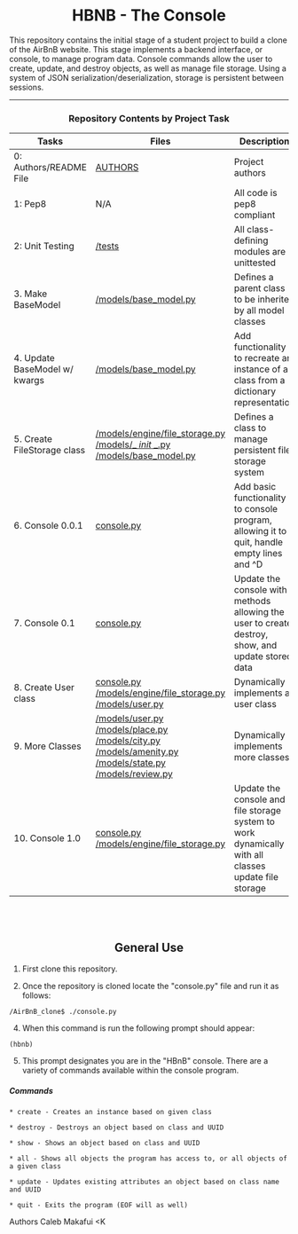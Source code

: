 <center> <h1>HBNB - The Console</h1> </center>

This repository contains the initial stage of a student project to build a clone of the AirBnB website. This stage implements a backend interface, or console, to manage program data. Console commands allow the user to create, update, and destroy objects, as well as manage file storage. Using a system of JSON serialization/deserialization, storage is persistent between sessions.

---

<center><h3>Repository Contents by Project Task</h3> </center>

| Tasks | Files | Description |
| ----- | ----- | ------ |
| 0: Authors/README File | [AUTHORS](https://github.com/theclubfoot/AirBnB_clone_v2/blob/dev/AUTHORS) | Project authors |
| 1: Pep8 | N/A | All code is pep8 compliant|
| 2: Unit Testing | [/tests](https://github.com/theclubfoot/AirBnB_clone_v2/tree/dev/tests) | All class-defining modules are unittested |
| 3. Make BaseModel | [/models/base_model.py](https://github.com/theclubfoot/AirBnB_clone_v2/blob/dev/models/base_model.py) | Defines a parent class to be inherited by all model classes|
| 4. Update BaseModel w/ kwargs | [/models/base_model.py](https://github.com/theclubfoot/AirBnB_clone_v2/blob/dev/models/base_model.py) | Add functionality to recreate an instance of a class from a dictionary representation|
| 5. Create FileStorage class | [/models/engine/file_storage.py](https://github.com/theclubfoot/AirBnB_clone_v2/blob/dev/models/engine/file_storage.py) [/models/_ _init_ _.py](https://github.com/theclubfoot/AirBnB_clone_v2/blob/dev/models/__init__.py) [/models/base_model.py](https://github.com/theclubfoot/AirBnB_clone_v2/blob/dev/models/base_model.py) | Defines a class to manage persistent file storage system|
| 6. Console 0.0.1 | [console.py](https://github.com/theclubfoot/AirBnB_clone_v2/blob/dev/console.py) | Add basic functionality to console program, allowing it to quit, handle empty lines and ^D |
| 7. Console 0.1 | [console.py](https://github.com/theclubfoot/AirBnB_clone_v2/blob/dev/console.py) | Update the console with methods allowing the user to create, destroy, show, and update stored data |
| 8. Create User class | [console.py](https://github.com/theclubfoot/AirBnB_clone_v2/blob/dev/console.py) [/models/engine/file_storage.py](https://github.com/theclubfoot/AirBnB_clone_v2/blob/dev/models/engine/file_storage.py) [/models/user.py](https://github.com/theclubfoot/AirBnB_clone_v2/blob/dev/models/user.py) | Dynamically implements a user class |
| 9. More Classes | [/models/user.py](https://github.com/theclubfoot/AirBnB_clone_v2/blob/dev/models/user.py) [/models/place.py](https://github.com/theclubfoot/AirBnB_clone_v2/blob/dev/models/place.py) [/models/city.py](https://github.com/theclubfoot/AirBnB_clone_v2/blob/dev/models/city.py) [/models/amenity.py](https://github.com/theclubfoot/AirBnB_clone_v2/blob/dev/models/amenity.py) [/models/state.py](https://github.com/theclubfoot/AirBnB_clone_v2/blob/dev/models/state.py) [/models/review.py](https://github.com/theclubfoot/AirBnB_clone_v2/blob/dev/models/review.py) | Dynamically implements more classes |
| 10. Console 1.0 | [console.py](https://github.com/theclubfoot/AirBnB_clone_v2/blob/dev/console.py) [/models/engine/file_storage.py](https://github.com/theclubfoot/AirBnB_clone_v2/blob/dev/models/engine/file_storage.py) | Update the console and file storage system to work dynamically with all  classes update file storage |
<br>
<br>
<center> <h2>General Use</h2> </center>

1. First clone this repository.

3. Once the repository is cloned locate the "console.py" file and run it as follows:
```
/AirBnB_clone$ ./console.py
```
4. When this command is run the following prompt should appear:
```
(hbnb)
```
5. This prompt designates you are in the "HBnB" console. There are a variety of commands available within the console program.

##### Commands
    * create - Creates an instance based on given class

    * destroy - Destroys an object based on class and UUID

    * show - Shows an object based on class and UUID

    * all - Shows all objects the program has access to, or all objects of a given class

    * update - Updates existing attributes an object based on class name and UUID

    * quit - Exits the program (EOF will as well)

Authors
Caleb Makafui <K
